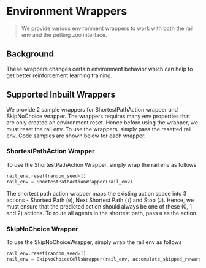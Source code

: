 # Environment Wrappers

> We provide various environment wrappers to work with both the rail env and the petting zoo interface.

## Background

These wrappers changes certain environment behavior which can help to get better reinforcement learning training.

## Supported Inbuilt Wrappers

We provide 2 sample wrappers for ShortestPathAction wrapper and SkipNoChoice wrapper. The wrappers requires many env properties that are only created on environment reset. Hence before using the wrapper, we must reset the rail env. To use the wrappers, simply pass the resetted rail env. Code samples are shown below for each wrapper.

### ShortestPathAction Wrapper

To use the ShortestPathAction Wrapper, simply wrap the rail env as follows

```python
rail_env.reset(random_seed=1)
rail_env = ShortestPathActionWrapper(rail_env)
```

The shortest path action wrapper maps the existing action space into 3 actions - Shortest Path (`0`), Next Shortest Path (`1`) and Stop (`2`).  Hence, we must ensure that the predicted action should always be one of these (0, 1 and 2) actions. To route all agents in the shortest path, pass `0` as the action.

### SkipNoChoice Wrapper

To use the SkipNoChoiceWrapper, simply wrap the rail env as follows

```python
rail_env.reset(random_seed=1)
rail_env = SkipNoChoiceCellsWrapper(rail_env, accumulate_skipped_rewards=False, discounting=0.0)
```
